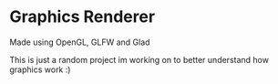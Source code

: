 # Graphics Renderer
Made using OpenGL, GLFW and Glad

This is just a random project im working on to better understand how graphics work :)
